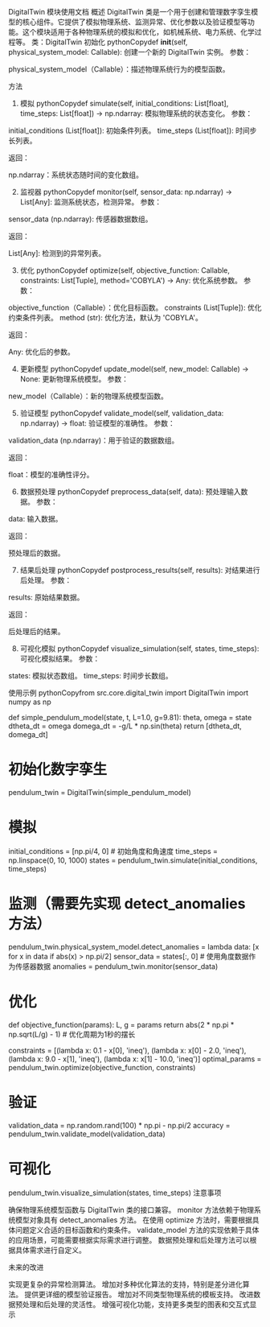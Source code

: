 DigitalTwin 模块使用文档
概述
DigitalTwin 类是一个用于创建和管理数字孪生模型的核心组件。它提供了模拟物理系统、监测异常、优化参数以及验证模型等功能。这个模块适用于各种物理系统的模拟和优化，如机械系统、电力系统、化学过程等。
类：DigitalTwin
初始化
pythonCopydef __init__(self, physical_system_model: Callable):
创建一个新的 DigitalTwin 实例。
参数：

physical_system_model（Callable）：描述物理系统行为的模型函数。

方法
1. 模拟
pythonCopydef simulate(self, initial_conditions: List[float], time_steps: List[float]) -> np.ndarray:
模拟物理系统的状态变化。
参数：

initial_conditions (List[float]): 初始条件列表。
time_steps (List[float]): 时间步长列表。

返回：

np.ndarray：系统状态随时间的变化数组。

2. 监视器
pythonCopydef monitor(self, sensor_data: np.ndarray) -> List[Any]:
监测系统状态，检测异常。
参数：

sensor_data (np.ndarray): 传感器数据数组。

返回：

List[Any]: 检测到的异常列表。

3. 优化
pythonCopydef optimize(self, objective_function: Callable, constraints: List[Tuple], method='COBYLA') -> Any:
优化系统参数。
参数：

objective_function（Callable）：优化目标函数。
constraints (List[Tuple]): 优化约束条件列表。
method (str): 优化方法，默认为 'COBYLA'。

返回：

Any: 优化后的参数。

4. 更新模型
pythonCopydef update_model(self, new_model: Callable) -> None:
更新物理系统模型。
参数：

new_model（Callable）：新的物理系统模型函数。

5. 验证模型
pythonCopydef validate_model(self, validation_data: np.ndarray) -> float:
验证模型的准确性。
参数：

validation_data (np.ndarray)：用于验证的数据数组。

返回：

float：模型的准确性评分。

6. 数据预处理
pythonCopydef preprocess_data(self, data):
预处理输入数据。
参数：

data: 输入数据。

返回：

预处理后的数据。

7. 结果后处理
pythonCopydef postprocess_results(self, results):
对结果进行后处理。
参数：

results: 原始结果数据。

返回：

后处理后的结果。

8. 可视化模拟
pythonCopydef visualize_simulation(self, states, time_steps):
可视化模拟结果。
参数：

states: 模拟状态数组。
time_steps: 时间步长数组。

使用示例
pythonCopyfrom src.core.digital_twin import DigitalTwin
import numpy as np

def simple_pendulum_model(state, t, L=1.0, g=9.81):
    theta, omega = state
    dtheta_dt = omega
    domega_dt = -g/L * np.sin(theta)
    return [dtheta_dt, domega_dt]

# 初始化数字孪生
pendulum_twin = DigitalTwin(simple_pendulum_model)

# 模拟
initial_conditions = [np.pi/4, 0]  # 初始角度和角速度
time_steps = np.linspace(0, 10, 1000)
states = pendulum_twin.simulate(initial_conditions, time_steps)

# 监测（需要先实现 detect_anomalies 方法）
pendulum_twin.physical_system_model.detect_anomalies = lambda data: [x for x in data if abs(x) > np.pi/2]
sensor_data = states[:, 0]  # 使用角度数据作为传感器数据
anomalies = pendulum_twin.monitor(sensor_data)

# 优化
def objective_function(params):
    L, g = params
    return abs(2 * np.pi * np.sqrt(L/g) - 1)  # 优化周期为1秒的摆长

constraints = [(lambda x: 0.1 - x[0], 'ineq'), (lambda x: x[0] - 2.0, 'ineq'),
               (lambda x: 9.0 - x[1], 'ineq'), (lambda x: x[1] - 10.0, 'ineq')]
optimal_params = pendulum_twin.optimize(objective_function, constraints)

# 验证
validation_data = np.random.rand(100) * np.pi - np.pi/2
accuracy = pendulum_twin.validate_model(validation_data)

# 可视化
pendulum_twin.visualize_simulation(states, time_steps)
注意事项

确保物理系统模型函数与 DigitalTwin 类的接口兼容。
monitor 方法依赖于物理系统模型对象具有 detect_anomalies 方法。
在使用 optimize 方法时，需要根据具体问题定义合适的目标函数和约束条件。
validate_model 方法的实现依赖于具体的应用场景，可能需要根据实际需求进行调整。
数据预处理和后处理方法可以根据具体需求进行自定义。

未来的改进

实现更复杂的异常检测算法。
增加对多种优化算法的支持，特别是差分进化算法。
提供更详细的模型验证报告。
增加对不同类型物理系统的模板支持。
改进数据预处理和后处理的灵活性。
增强可视化功能，支持更多类型的图表和交互式显示